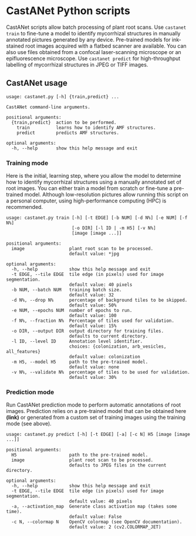 # CastANet Python scripts

CastANet scripts allow batch processing of plant root scans.
Use `castanet train` to fine-tune a model to identify mycorrhizal structures
in manually annotated pictures generated by any device. 
Pre-trained models for ink-stained root
images acquired with a flatbed scanner are available.
You can also use files obtained from a confocal laser-scanning microscope or
an epifluorescence microscope.
Use `castanet predict` for high-throughput labelling of mycorrhizal
structures in JPEG or TIFF images.

## CastANet usage


```
usage: castanet.py [-h] {train,predict} ...

CastANet command-line arguments.

positional arguments:
  {train,predict}  action to be performed.
    train          learns how to identify AMF structures.
    predict        predicts AMF structures.

optional arguments:
  -h, --help       show this help message and exit
```

### Training mode

Here is the initial, learning step, where you allow the model to determine how
to identify mycorrhizal structures using a manually annotated set of root
images. You can either train a model from scratch or fine-tune a pre-trained
model. Although low-resolution pictures allow running this script on a personal
computer, using high-performance computing (HPC) is recommended.

```
usage: castanet.py train [-h] [-t EDGE] [-b NUM] [-d N%] [-e NUM] [-f N%]
                         [-o DIR] [-l ID | -m H5] [-v N%]
                         [image [image ...]]

positional arguments:
  image                 plant root scan to be processed.
                        default value: *jpg

optional arguments:
  -h, --help            show this help message and exit
  -t EDGE, --tile EDGE  tile edge (in pixels) used for image segmentation.
                        default value: 40 pixels
  -b NUM, --batch NUM   training batch size.
                        default value: 32
  -d N%, --drop N%      percentage of background tiles to be skipped.
                        default value: 50%
  -e NUM, --epochs NUM  number of epochs to run.
                        default value: 100
  -f N%, --fraction N%  Percentage of tiles used for validation.
                        default value: 15%
  -o DIR, --output DIR  output directory for training files.
                        defaults to current directory.
  -l ID, --level ID     Annotation level identifier.
                        choices: {colonization, arb_vesicles, all_features}
                        default value: colonization
  -m H5, --model H5     path to the pre-trained model.
                        default value: none
  -v N%, --validate N%  percentage of tiles to be used for validation.
                        default value: 30%
```


### Prediction mode

Run CastANet prediction mode to perform automatic annotations of root images. 
Prediction relies on a pre-trained model that can be obtained here **(link)**
or generated from a custom set of training images using the training mode (see above). 

```
usage: castanet.py predict [-h] [-t EDGE] [-a] [-c N] H5 [image [image ...]]

positional arguments:
  H5                    path to the pre-trained model.
  image                 plant root scan to be processed.
                        defaults to JPEG files in the current directory.

optional arguments:
  -h, --help            show this help message and exit
  -t EDGE, --tile EDGE  tile edge (in pixels) used for image segmentation.
                        default value: 40 pixels
  -a, --activation_map  Generate class activation map (takes some time).
                        default value: False
  -c N, --colormap N    OpenCV colormap (see OpenCV documentation).
                        default value: 2 (cv2.COLORMAP_JET)
```
